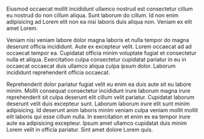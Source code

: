 Eiusmod occaecat mollit incididunt ullamco nostrud est consectetur cillum eu nostrud do non cillum aliqua. Sunt laborum do cillum. Id non enim adipisicing ad Lorem elit non ea nisi laboris duis aliqua non. Veniam ex elit amet Lorem.

Veniam nisi veniam labore dolor magna laboris et nulla tempor do magna deserunt officia incididunt. Aute ex excepteur velit. Lorem occaecat ad ad occaecat tempor ea. Cupidatat officia minim voluptate fugiat et consectetur nulla et aliqua. Exercitation culpa consectetur cupidatat pariatur in eu in occaecat occaecat duis ullamco aliqua culpa ipsum dolor. Laborum incididunt reprehenderit officia occaecat.

Reprehenderit dolor pariatur fugiat velit eu enim ea duis aute sit eu labore minim. Mollit consequat consectetur incididunt irure laborum magna irure reprehenderit sit culpa deserunt elit cillum velit pariatur. Cupidatat laborum deserunt velit duis excepteur sunt. Laborum laborum irure elit sunt minim adipisicing. Id deserunt anim laboris minim veniam culpa veniam mollit mollit elit laboris qui esse cillum nulla. In exercitation et enim ex ea tempor irure aute ea adipisicing excepteur. Ipsum amet ullamco cupidatat duis minim Lorem velit in officia pariatur. Sint amet dolore Lorem quis.